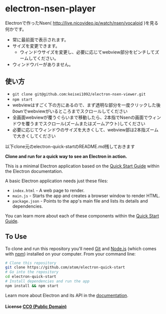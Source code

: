 # electron-nsen-player

Electronで作ったNsen( http://live.nicovideo.jp/watch/nsen/vocaloid )を見る何かです。

* 常に最前面で表示されます。
* サイズを変更できます。
  * ウィンドウサイズを変更し、必要に応じてwebview部分をピンチしてズームしてください。
* ウィンドウバーがありません。

## 使い方

* `git clone git@github.com:keisei1092/electron-nsen-viewer.git`
* `npm start`
* webviewはすごく下の方にあるので、まず透明な部分を一度クリックした後<kbd>Down</kbd>でwebviewがいるところまでスクロールしてください
* 全画面webviewが覆うぐらいまで移動したら、2本指でNsenの画面でウィンドウを覆うまでスクロール(ズームまたはズームアウト)してください
* 必要に応じてウィンドウのサイズを大きくして、webview部は2本指ズームで大きくしてください

以下clone元のelectron-quick-startのREADME.md残しておきます

**Clone and run for a quick way to see an Electron in action.**

This is a minimal Electron application based on the [Quick Start Guide](http://electron.atom.io/docs/latest/tutorial/quick-start) within the Electron documentation.

A basic Electron application needs just these files:

- `index.html` - A web page to render.
- `main.js` - Starts the app and creates a browser window to render HTML.
- `package.json` - Points to the app's main file and lists its details and dependencies.

You can learn more about each of these components within the [Quick Start Guide](http://electron.atom.io/docs/latest/tutorial/quick-start).

## To Use

To clone and run this repository you'll need [Git](https://git-scm.com) and [Node.js](https://nodejs.org/en/download/) (which comes with [npm](http://npmjs.com)) installed on your computer. From your command line:

```bash
# Clone this repository
git clone https://github.com/atom/electron-quick-start
# Go into the repository
cd electron-quick-start
# Install dependencies and run the app
npm install && npm start
```

Learn more about Electron and its API in the [documentation](http://electron.atom.io/docs/latest).

#### License [CC0 (Public Domain)](LICENSE.md)
